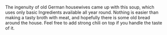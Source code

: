 The ingenuity of old German housewives came up with this soup, which uses only basic Ingredients available all year round. Nothing is easier than making a tasty broth with meat, and hopefully there is some old bread around the house. Feel free to add strong chili on top if you handle the taste of it.